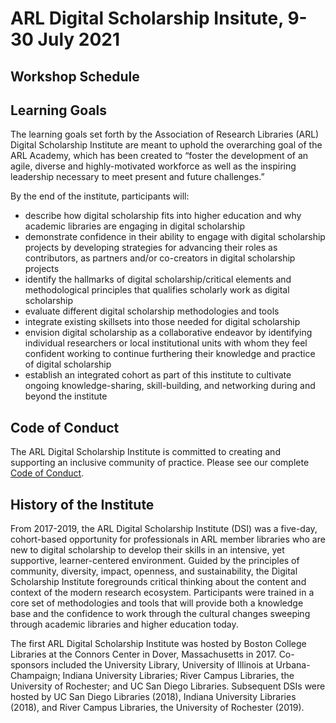 # ARL Digital Scholarship Insitute, 9-30 July 2021

## Workshop Schedule


## Learning Goals
The learning goals set forth by the Association of Research Libraries (ARL) Digital Scholarship Institute are meant to uphold the overarching goal of the ARL Academy, which has been created to “foster the development of an agile, diverse and highly-motivated workforce as well as the inspiring leadership necessary to meet present and future challenges.”

By the end of the institute, participants will:

* describe how digital scholarship fits into higher education and why academic libraries are engaging in digital scholarship
* demonstrate confidence in their ability to engage with digital scholarship projects by developing strategies for advancing their roles as contributors, as partners and/or co-creators in digital scholarship projects
* identify the hallmarks of digital scholarship/critical elements and methodological principles that qualifies scholarly work as digital scholarship
* evaluate different digital scholarship methodologies and tools
* integrate existing skillsets into those needed for digital scholarship
* envision digital scholarship as a collaborative endeavor by identifying individual researchers or local institutional units with whom they feel confident working to continue furthering their knowledge and practice of digital scholarship
* establish an integrated cohort as part of this institute to cultivate ongoing  knowledge-sharing, skill-building, and networking during and beyond the institute

## Code of Conduct
The ARL Digital Scholarship Institute is committed to creating and supporting an inclusive community of practice. Please see our complete [Code of Conduct](/Code%20of%20Conduct.md). 

## History of the Institute
From 2017-2019, the ARL Digital Scholarship Institute (DSI) was a five-day, cohort-based opportunity for professionals in ARL member libraries who are new to digital scholarship to develop their skills in an intensive, yet supportive, learner-centered environment. Guided by the principles of community, diversity, impact, openness, and sustainability, the Digital Scholarship Institute foregrounds critical thinking about the content and context of the modern research ecosystem. Participants were trained in a core set of methodologies and tools that will provide both a knowledge base and the confidence to work through the cultural changes sweeping through academic libraries and higher education today. 

The first ARL Digital Scholarship Institute was hosted by Boston College Libraries at the Connors Center in Dover, Massachusetts in 2017. Co-sponsors included the University Library, University of Illinois at Urbana-Champaign; Indiana University Libraries; River Campus Libraries, the University of Rochester; and UC San Diego Libraries. Subsequent DSIs were hosted by UC San Diego Libraries (2018), Indiana University Libraries (2018), and River Campus Libraries, the University of Rochester (2019). 
